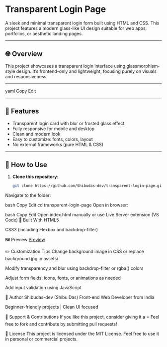 # Transparent Login Page

A sleek and minimal transparent login form built using HTML and CSS. This project features a modern glass-like UI design suitable for web apps, portfolios, or aesthetic landing pages.

---

## 🌐 Overview

This project showcases a transparent login interface using glassmorphism-style design. It’s frontend-only and lightweight, focusing purely on visuals and responsiveness.

---

yaml
Copy
Edit

---

## 🚀 Features

- Transparent login card with blur or frosted glass effect
- Fully responsive for mobile and desktop
- Clean and modern look
- Easy to customize: fonts, colors, layout
- No external frameworks (pure HTML & CSS)

---

## 🔧 How to Use

1. **Clone this repository**:
   ```bash
   git clone https://github.com/Shibudas-dev/transparent-login-page.git
Navigate to the folder:

bash
Copy
Edit
cd transparent-login-page
Open in browser:

bash
Copy
Edit
Open index.html manually or use Live Server extension (VS Code)
🧰 Built With
HTML5

CSS3 (including Flexbox and backdrop-filter)

🖼️ Preview
[Preview](pre.png)

✏️ Customization Tips
Change background image in CSS or replace background.jpg in assets/

Modify transparency and blur using backdrop-filter or rgba() colors

Adjust form fields, icons, fonts, or animations as needed

Add input validation using JavaScript

👤 Author
Shibudas-dev (Shibu Das)
Front-end Web Developer from India

Beginner-friendly projects | Clean UI focused

🌟 Support & Contributions
If you like this project, consider giving it a ⭐
Feel free to fork and contribute by submitting pull requests!

📄 License
This project is licensed under the MIT License.
Feel free to use it in personal or commercial projects.
